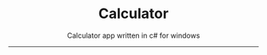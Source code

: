 <h1 align="center">Calculator</h1>
<p align="center">Calculator app written in c# for windows</p>

----

